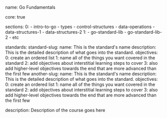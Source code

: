 name: Go Fundamentals

core: true

sections:
	0:
		- intro-to-go
		- types
		- control-structures
		- data-operations
		- data-structures-1
		- data-structures-2
	1:
		- go-standard-lib
		- go-standard-lib-2
		- etc

standards:
	standard-slug:
		name: This is the standard's name
		description: This is the detailed description of what goes into the standard.
		objectives:
			0: create an ordered list
			1: name all of the things you want covered in the standard
			2: add objectives about interstitial learning steps to cover
			3: also add higher-level objectives towards the end that are more advanced than the first few
	another-slug:
		name: This is the standard's name
		description: This is the detailed description of what goes into the standard.
		objectives:
			0: create an ordered list
			1: name all of the things you want covered in the standard
			2: add objectives about interstitial learning steps to cover
			3: also add higher-level objectives towards the end that are more advanced than the first few

description: Description of the course goes here

